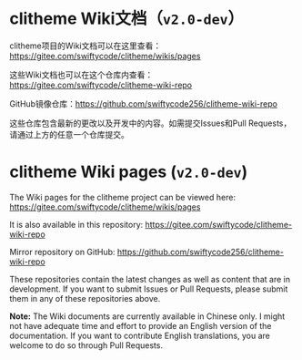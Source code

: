 # clitheme Wiki文档（`v2.0-dev`）

clitheme项目的Wiki文档可以在这里查看：https://gitee.com/swiftycode/clitheme/wikis/pages

这些Wiki文档也可以在这个仓库内查看：https://gitee.com/swiftycode/clitheme-wiki-repo

GitHub镜像仓库：https://github.com/swiftycode256/clitheme-wiki-repo

这些仓库包含最新的更改以及开发中的内容。如需提交Issues和Pull Requests，请通过上方的任意一个仓库提交。

# clitheme Wiki pages (`v2.0-dev`)

The Wiki pages for the clitheme project can be viewed here: https://gitee.com/swiftycode/clitheme/wikis/pages 

It is also available in this repository: https://gitee.com/swiftycode/clitheme-wiki-repo

Mirror repository on GitHub: https://github.com/swiftycode256/clitheme-wiki-repo

These repositories contain the latest changes as well as content that are in development. If you want to submit Issues or Pull Requests, please submit them in any of these repositories above.

**Note:** The Wiki documents are currently available in Chinese only. I might not have adequate time and effort to provide an English version of the documentation. If you want to contribute English translations, you are welcome to do so through Pull Requests.